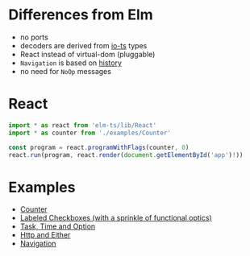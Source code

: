 # Differences from Elm

- no ports
- decoders are derived from [io-ts](https://github.com/gcanti/io-ts) types
- React instead of virtual-dom (pluggable)
- `Navigation` is based on [history](https://github.com/ReactTraining/history)
- no need for `NoOp` messages

# React

```ts
import * as react from 'elm-ts/lib/React'
import * as counter from './examples/Counter'

const program = react.programWithFlags(counter, 0)
react.run(program, react.render(document.getElementById('app')!))
```

# Examples

- [Counter](examples/Counter.tsx)
- [Labeled Checkboxes (with a sprinkle of functional optics)](examples/LabeledCheckboxes.tsx)
- [Task, Time and Option](examples/Task.tsx)
- [Http and Either](examples/Http.tsx)
- [Navigation](examples/Navigation.tsx)


